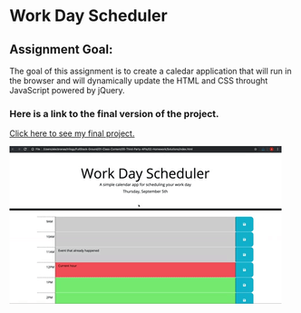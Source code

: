 # Work Day Scheduler

## Assignment Goal:

The goal of this assignment is to create a caledar application that will run in the browser and will dynamically update the HTML and CSS throught JavaScript powered by jQuery.

### Here is a link to the final version of the project.

[Click here to see my final project.](https://day.js.org/en/)

![Here is a screen shot of the final project.](./assets/images/05-third-party-apis-homework-demo.gif)
